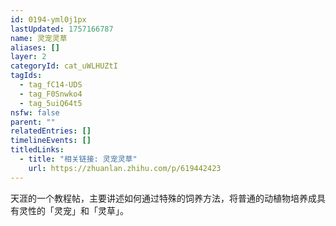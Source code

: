 ```yaml
---
id: 0194-yml0j1px
lastUpdated: 1757166787
name: 灵宠灵草
aliases: []
layer: 2
categoryId: cat_uWLHUZtI
tagIds:
  - tag_fC14-UDS
  - tag_F0Snwko4
  - tag_5uiQ64t5
nsfw: false
parent: ""
relatedEntries: []
timelineEvents: []
titledLinks:
  - title: "相关链接: 灵宠灵草"
    url: https://zhuanlan.zhihu.com/p/619442423
---
```


天涯的一个教程帖，主要讲述如何通过特殊的饲养方法，将普通的动植物培养成具有灵性的「灵宠」和「灵草」。